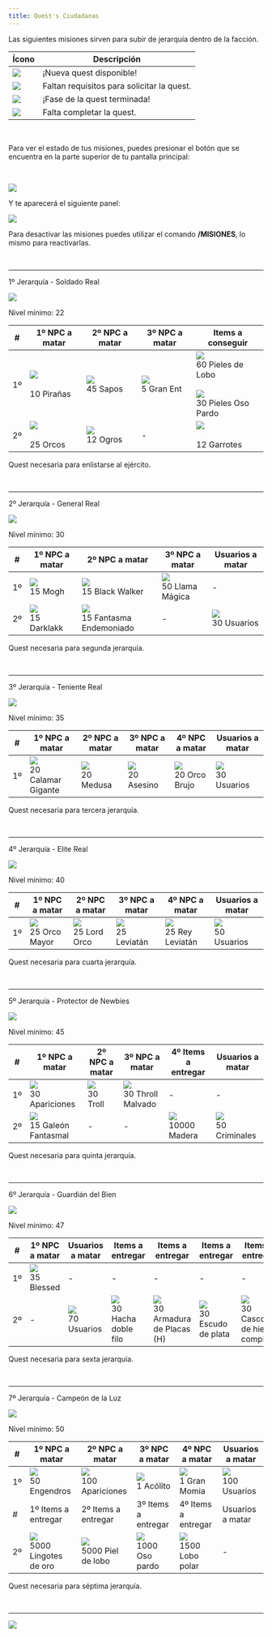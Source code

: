 ```yaml
---
title: Quest's Ciudadanas
---
```


Las siguientes misiones sirven para subir de jerarquía dentro de la facción.

| Ícono | Descripción |
| --- | --- |
| ![](images/quests/1529.bmp) | ¡Nueva quest disponible! |
| ![](images/quests/1695.bmp) | Faltan requisitos para solicitar la quest. |
| ![](images/quests/1694.bmp) | ¡Fase de la quest terminada! |
| ![](images/quests/1528.bmp) | Falta completar la quest. |

<br />

Para ver el estado de tus misiones, puedes presionar el botón que se encuentra en la parte superior de tu pantalla principal:

<br />

![](images/quests/boton.png)

Y te aparecerá el siguiente panel:

![](images/quests/panel.png)

Para desactivar las misiones puedes utilizar el comando **/MISIONES**, lo mismo para reactivarlas.

<br />

* * *

1º Jerarquía - Soldado Real

![](images/questf/soldado.png)

Nivel mínimo: 22

| #   | 1º NPC a matar | 2º NPC a matar | 3º NPC a matar | Items a conseguir |
| --- | --- | --- | --- | --- |
| 1º  | ![](images/criaturas_hostiles/519.png)  <br>  <br>10 Pirañas | ![](images/criaturas_hostiles/sapo.png)  <br>45 Sapos | ![](images/criaturas_hostiles/granent.png)  <br>5 Gran Ent | ![](images/trabajador/sastre/lobi.png)  <br>60 Pieles de Lobo  <br>  <br>![](images/trabajador/sastre/pardo.png)  <br>30 Pieles Oso Pardo |
| 2º  | ![](images/criaturas_hostiles/245.png)  <br>  <br>25 Orcos | ![](images/criaturas_hostiles/255.png)  <br>12 Ogros | -   | ![](images/armitas/110.png)  <br>  <br>12 Garrotes |

  

Quest necesaria para enlistarse al ejército.

<br />

* * *

2º Jerarquía - General Real

![](images/questf/general.png)

Nivel mínimo: 30

| #   | 1º NPC a matar | 2º NPC a matar | 3º NPC a matar | Usuarios a matar |
| --- | --- | --- | --- | --- |
| 1º  | ![](images/criaturas_hostiles/6543.bmp)  <br>15 Mogh | ![](images/criaturas_hostiles/tirano.png)  <br>15 Black Walker | ![](images/criaturas_hostiles/fuegomagico.png)  <br>50 Llama Mágica | -   |
| 2º  | ![](images/criaturas_hostiles/1398.bmp)  <br>15 Darklakk | ![](images/criaturas_hostiles/2284.bmp)  <br>15 Fantasma Endemoniado | -   | ![](images/portal/cualuser.png)  <br>30 Usuarios |

  

Quest necesaria para segunda jerarquía.

<br />

* * *

3º Jerarquía - Teniente Real

![](images/questf/teniente.png)

Nivel mínimo: 35

| #   | 1º NPC a matar | 2º NPC a matar | 3º NPC a matar | 4º NPC a matar | Usuarios a matar |
| --- | --- | --- | --- | --- | --- |
| 1º  | ![](images/criaturas_hostiles/517.png)  <br>20 Calamar Gigante | ![](images/criaturas_hostiles/516.png)  <br>20 Medusa | ![](images/criaturas_hostiles/250.png)  <br>20 Asesino | ![](images/criaturas_hostiles/245.png)  <br>20 Orco Brujo | ![](images/portal/cualuser.png)  <br>30 Usuarios |

  

Quest necesaria para tercera jerarquía.

<br />

* * *

4º Jerarquía - Elite Real

![](images/questf/eliteciuda.png)

Nivel mínimo: 40

| #   | 1º NPC a matar | 2º NPC a matar | 3º NPC a matar | 4º NPC a matar | Usuarios a matar |
| --- | --- | --- | --- | --- | --- |
| 1º  | ![](images/criaturas_hostiles/262.png)  <br>25 Orco Mayor | ![](images/criaturas_hostiles/258.png)  <br>25 Lord Orco | ![](images/criaturas_hostiles/257.png)  <br>25 Leviatán | ![](images/criaturas_hostiles/Leviatan.png)  <br>25 Rey Leviatán | ![](images/portal/cualuser.png)  <br>50 Usuarios |

  

Quest necesaria para cuarta jerarquía.

<br />

* * *

5º Jerarquía - Protector de Newbies

![](images/questf/protector.png)

Nivel mínimo: 45

| #   | 1º NPC a matar | 2º NPC a matar | 3º NPC a matar | 4º Items a entregar | Usuarios a matar |
| --- | --- | --- | --- | --- | --- |
| 1º  | ![](images/criaturas_hostiles/278.png)  <br>30 Apariciones | ![](images/criaturas_hostiles/520.png)  <br>30 Troll | ![](images/criaturas_hostiles/throllm.png)  <br>30 Throll Malvado | -   | -   |
| 2º  | ![](images/criaturas_hostiles/galeonfantasma.PNG)  <br>15 Galeón Fantasmal | -   | -   | ![](images/trabajador/talador/572.png)  <br>10000 Madera | ![](images/questf/criminal.png)  <br>50 Criminales |

  

Quest necesaria para quinta jerarquía.

<br />

* * *

6º Jerarquía - Guardián del Bien

![](images/questf/guardian.png)

Nivel mínimo: 47

| #   | 1º NPC a matar | Usuarios a matar | Items a entregar | Items a entregar | Items a entregar | Items a entregar |
| --- | --- | --- | --- | --- | --- | --- |
| 1º  | ![](images/criaturas_hostiles/blsesed.png)  <br>35 Blessed | -   | -   | -   | -   | -   |
| 2º  | -   | ![](images/portal/cualuser.png)  <br>70 Usuarios | ![](images/trabajador/herrero/118.png)  <br>30 Hacha doble filo | ![](images/armors/62.png)  <br>30 Armadura de Placas (H) | ![](images/trabajador/herrero/93.png)  <br>30 Escudo de plata | ![](images/trabajador/herrero/130.png)  <br>30 Casco de hierro completo |

  

Quest necesaria para sexta jerarquía.

<br />

* * *

7º Jerarquía - Campeón de la Luz

![](images/questf/campeon.png)

Nivel mínimo: 50

| #   | 1º NPC a matar | 2º NPC a matar | 3º NPC a matar | 4º NPC a matar | Usuarios a matar |
| --- | --- | --- | --- | --- | --- |
| 1º  | ![](images/criaturas_hostiles/276.png)  <br>50 Engendros | ![](images/criaturas_hostiles/278.png)  <br>100 Apariciones | ![](images/criaturas_hostiles/acolito.png)  <br>1 Acólito | ![](images/criaturas_hostiles/lagranmomia2021.png)  <br>1 Gran Momia | ![](images/portal/cualuser.png)  <br>100 Usuarios |
| #   | 1º Items a entregar | 2º Items a entregar | 3º Items a entregar | 4º Items a entregar | Usuarios a matar |
| 2º  | ![](images/trabajador/minero/30.png)  <br>5000 Lingotes de oro | ![](images/trabajador/sastre/lobi.png)  <br>5000 Piel de lobo | ![](images/trabajador/sastre/pardo.png)  <br>1000 Oso pardo | ![](images/trabajador/sastre/polar.png)  <br>1500 Lobo polar | -   |

  

Quest necesaria para séptima jerarquía.

<br />

* * *

 [![](img/volver.png)](index.php)